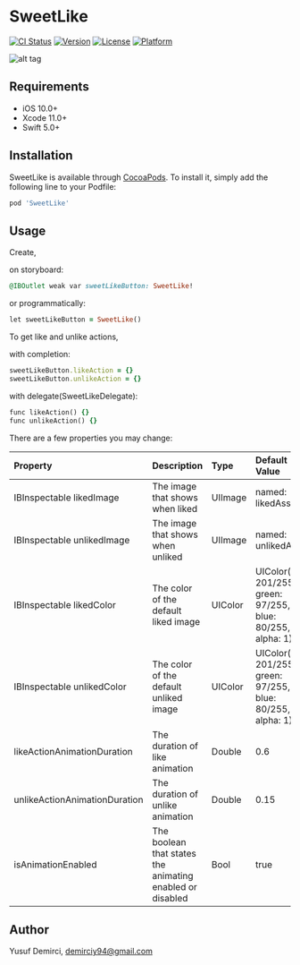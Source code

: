 # SweetLike

[![CI Status](https://travis-ci.com/demirciy/SweetLike.svg)](https://travis-ci.com/demirciy/SweetLike)
[![Version](https://img.shields.io/cocoapods/v/SweetLike.svg)](https://cocoapods.org/pods/SweetLike)
[![License](https://img.shields.io/cocoapods/l/SweetLike.svg)](https://cocoapods.org/pods/SweetLike)
[![Platform](https://img.shields.io/cocoapods/p/SweetLike.svg)](https://cocoapods.org/pods/SweetLike)

![alt tag](https://media.giphy.com/media/UWc65S9RjZL3DE399c/giphy.gif)

## Requirements

 - iOS 10.0+
 - Xcode 11.0+
 - Swift 5.0+

## Installation

SweetLike is available through [CocoaPods](https://cocoapods.org). To install
it, simply add the following line to your Podfile:

```ruby
pod 'SweetLike'
```

## Usage

Create,

on storyboard:

```ruby
@IBOutlet weak var sweetLikeButton: SweetLike!
```

or programmatically:

```ruby
let sweetLikeButton = SweetLike()
```

To get like and unlike actions,

with completion:

```ruby
sweetLikeButton.likeAction = {}
sweetLikeButton.unlikeAction = {}
```

with delegate(SweetLikeDelegate):

```ruby
func likeAction() {}
func unlikeAction() {}
```

There are a few properties you may change:

| Property                        | Description                                               | Type    | Default Value       |
|:--------------------------------|:----------------------------------------------------------|:--------|:--------------------|
| IBInspectable likedImage | The image that shows when liked | UIImage | named: likedAsset |
| IBInspectable unlikedImage | The image that shows when unliked| UIImage| named: unlikedAsset |
| IBInspectable likedColor | The color of the default liked image | UIColor | UIColor(red: 201/255, green: 97/255, blue: 80/255, alpha: 1) |
| IBInspectable unlikedColor | The color of the default unliked image | UIColor | UIColor(red: 201/255, green: 97/255, blue: 80/255, alpha: 1) |
| likeActionAnimationDuration | The duration of like animation | Double | 0.6 |
| unlikeActionAnimationDuration | The duration of unlike animation | Double | 0.15 |
| isAnimationEnabled | The boolean that states the animating enabled or disabled | Bool | true |

## Author

Yusuf Demirci, demirciy94@gmail.com
